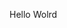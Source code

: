Hello Wolrd




































































































































































































































































































































































































































































































































































































































































































